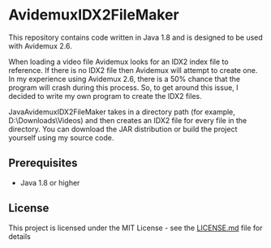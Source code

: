 # AvidemuxIDX2FileMaker
This repository contains code written in Java 1.8 and is designed to be used with Avidemux 2.6. 

When loading a video file Avidemux looks for an IDX2 index file to reference. If there is no IDX2 file then Avidemux will attempt to create one. In my experience using Avidemux 2.6, there is a 50% chance that the program will crash during this process. So, to get around this issue, I decided to write my own program to create the IDX2 files. 

JavaAvidemuxIDX2FileMaker takes in a directory path (for example, D:\Downloads\Videos) and then creates an IDX2 file for every file in the directory. You can download the JAR distribution or build the project yourself using my source code.

## Prerequisites
* Java 1.8 or higher

## License

This project is licensed under the MIT License - see the [LICENSE.md](LICENSE.md) file for details

